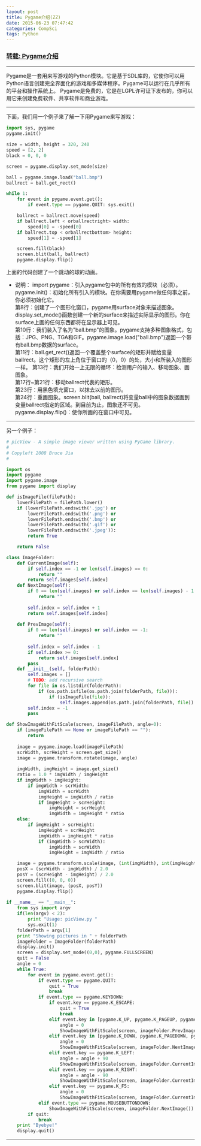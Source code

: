 ```yaml
---
layout: post
title: Pygame介绍(ZZ)
date: 2015-06-23 07:47:42
categories: CompSci
tags: Python
---
```


### [转载: Pygame介绍](http://www.cnblogs.com/kex1n/archive/2010/03/19/2286509.html)

***

 Pygame是一套用来写游戏的Python模块。它是基于SDL库的，它使你可以用Python语言创建完全界面化的游戏和多媒体程序。Pygame可以运行在几乎所有的平台和操作系统上。
     Pygame是免费的，它是在LGPL许可证下发布的，你可以用它来创建免费软件、共享软件和商业游戏。
***

下面，我们用一个例子来了解一下用Pygame来写游戏：

~~~python
import sys, pygame
pygame.init()

size = width, height = 320, 240
speed = [2, 2]
black = 0, 0, 0

screen = pygame.display.set_mode(size)

ball = pygame.image.load("ball.bmp")
ballrect = ball.get_rect()

while 1:
    for event in pygame.event.get():
        if event.type == pygame.QUIT: sys.exit()

    ballrect = ballrect.move(speed)
    if ballrect.left < orballrectright> width:
        speed[0] = -speed[0]
    if ballrect.top < orballrectbottom> height:
        speed[1] = -speed[1]

    screen.fill(black)
    screen.blit(ball, ballrect)
    pygame.display.flip()
~~~

上面的代码创建了一个跳动的球的动画。

- 说明：
import pygame：引入pygame包中的所有有效的模块（必须）。  
pygame.init()：初始化所有引入的模块。在你需要用pygame做任何事之前，你必须初始化它。  
第8行：创建了一个图形化窗口，pygame用surface对象来描述图象。display.set_mode()函数创建一个新的surface来描述实际显示的图形。你在surface上画的任何东西都将在显示器上可见。  
第10行：我们装入了名为"ball.bmp"的图象。pygame支持多种图象格式，包括：JPG、PNG、TGA和GIF。pygame.image.load("ball.bmp")返回一个带有ball.bmp数据的surface。  
第11行：ball.get_rect()返回一个覆盖整个surface的矩形并赋给变量ballrect。这个矩形的左上角位于窗口的（0，0）的处，大小和所装入的图形一样。
第13行：我们开始一上无限的循环：检测用户的输入、移动图象、画图象。  
第17行~第21行：移动ballrect代表的矩形。  
第23行：用黑色填充窗口，以抹去以前的图形。  
第24行：重画图象。screen.blit(ball, ballrect)将变量ball中的图象数据画到变量ballrect指定的区域。到目前为止，图象还不可见。  
pygame.display.flip()：使你所画的在窗口中可见。  

***

另一个例子：

~~~ python
# picView - A simple image viewer written using PyGame library.
#
# Copyleft 2008 Bruce Jia
#

import os
import pygame
import pygame.image
from pygame import display

def isImageFile(filePath):
    lowerFilePath = filePath.lower()
    if (lowerFilePath.endswith('.jpg') or
        lowerFilePath.endswith('.png') or
        lowerFilePath.endswith('.bmp') or
        lowerFilePath.endswith('.gif') or
        lowerFilePath.endswith('.jpeg')):
        return True

    return False

class ImageFolder:
    def CurrentImage(self):
        if self.index == -1 or len(self.images) == 0:
            return ""
        return self.images[self.index]
    def NextImage(self):
        if 0 == len(self.images) or self.index == len(self.images) - 1:
            return ""
        
        self.index = self.index + 1
        return self.images[self.index]
        
    def PrevImage(self):
        if 0 == len(self.images) or self.index == -1:
            return ""
        
        self.index = self.index - 1
        if self.index >= 0:
            return self.images[self.index]
        pass
    def __init__(self, folderPath):
        self.images = []
        # TODO: add recursive search
        for file in os.listdir(folderPath):
            if (os.path.isfile(os.path.join(folderPath, file))):
                if (isImageFile(file)):
                    self.images.append(os.path.join(folderPath, file))
        self.index = -1
        pass

def ShowImageWithFitScale(screen, imageFilePath, angle=0):
    if (imageFilePath == None or imageFilePath == ""):
        return
    
    image = pygame.image.load(imageFilePath)
    scrWidth, scrHeight = screen.get_size()
    image = pygame.transform.rotate(image, angle)
        
    imgWidth, imgHeight = image.get_size()
    ratio = 1.0 * imgWidth / imgHeight
    if imgWidth > imgHeight:
        if imgWidth > scrWidth:
            imgWidth = scrWidth
            imgHeight = imgWidth / ratio
            if imgHeight > scrHeight:
                imgHeight = scrHeight
                imgWidth = imgHeight * ratio
    else:
        if imgHeight > scrHeight:
            imgHeight = scrHeight
            imgWidth = imgHeight * ratio
            if (imgWidth > scrWidth):
                imgWidth = scrWidth
                imgHeight = imgWidth / ratio

    image = pygame.transform.scale(image, (int(imgWidth), int(imgHeight)))
    posX = (scrWidth - imgWidth) / 2.0
    posY = (scrHeight - imgHeight) / 2.0
    screen.fill((0, 0, 0))
    screen.blit(image, (posX, posY))
    pygame.display.flip()
        
if __name__ == "__main__":
    from sys import argv
    if(len(argv) < 2):
        print "Usage: picView.py "
        sys.exit(1)
    folderPath = argv[1]
    print "Showing pictures in " + folderPath
    imageFolder = ImageFolder(folderPath)
    display.init()
    screen = display.set_mode((0,0), pygame.FULLSCREEN)
    quit = False
    angle = 0
    while True:
        for event in pygame.event.get():
            if event.type == pygame.QUIT:
                quit = True
                break
            if event.type == pygame.KEYDOWN:
                if event.key == pygame.K_ESCAPE:
                    quit = True
                    break
                elif event.key in [pygame.K_UP, pygame.K_PAGEUP, pygame.K_F7, pygame.K_BACKSPACE]:
                    angle = 0
                    ShowImageWithFitScale(screen, imageFolder.PrevImage(), angle)
                elif event.key in [pygame.K_DOWN, pygame.K_PAGEDOWN, pygame.K_F8, pygame.K_RETURN, pygame.K_SPACE]:
                    angle = 0
                    ShowImageWithFitScale(screen, imageFolder.NextImage(), angle)
                elif event.key == pygame.K_LEFT:
                    angle = angle + 90
                    ShowImageWithFitScale(screen, imageFolder.CurrentImage(), angle)
                elif event.key == pygame.K_RIGHT:
                    angle = angle - 90
                    ShowImageWithFitScale(screen, imageFolder.CurrentImage(), angle)
                elif event.key == pygame.K_F5:
                    angle = 0
                    ShowImageWithFitScale(screen, imageFolder.CurrentImage(), angle)
            elif event.type == pygame.MOUSEBUTTONDOWN:
                ShowImageWithFitScale(screen, imageFolder.NextImage())
        if quit:
            break
    print "Byebye!"
    display.quit()

~~~

---
